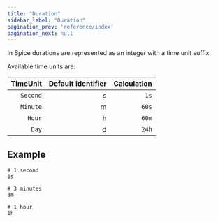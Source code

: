 ```yaml
---
title: "Duration"
sidebar_label: "Duration"
pagination_prev: 'reference/index'
pagination_next: null
---
```


In Spice durations are represented as an integer with a time unit suffix.

Available time units are:

TimeUnit | Default identifier | Calculation |
---:     | ---:               | ---:        |
`Second` | s                  | `1s`        |
`Minute` | m                  | `60s`       |
`Hour`   | h                  | `60m`       |
`Day`    | d                  | `24h`       |

## Example

```example
# 1 second
1s

# 3 minutes
3m

# 1 hour
1h
```
